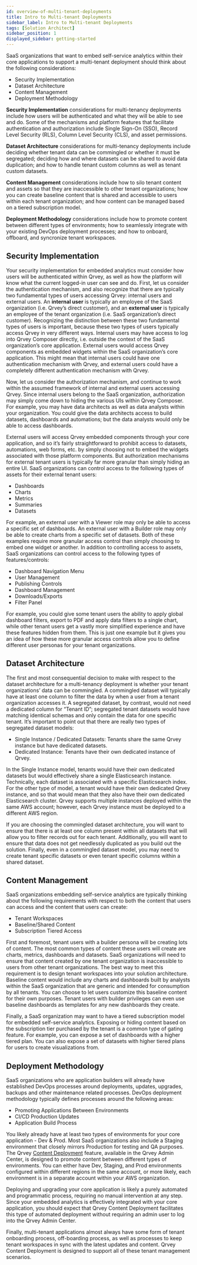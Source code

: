 ```yaml
---
id: overview-of-multi-tenant-deployments
title: Intro to Multi-tenant Deployments
sidebar_label: Intro to Multi-tenant Deployments
tags: [Solution Architect]
sidebar_position: 1
displayed_sidebar: getting-started
---
```



SaaS organizations that want to embed self-service analytics within their core applications to support a multi-tenant deployment should think about the following considerations:

* Security Implementation
* Dataset Architecture
* Content Management
* Deployment Methodology

**Security Implementation** considerations for multi-tenancy deployments include how users will be authenticated and what they will be able to see and do.  Some of the mechanisms and platform features that facilitate authentication and authorization include Single Sign-On (SSO), Record Level Security (RLS), Column Level Security (CLS), and asset permissions.

**Dataset Architecture** considerations for multi-tenancy deployments include deciding whether tenant data can be commingled or whether it must be segregated; deciding how and where datasets can be shared to avoid data duplication; and how to handle tenant custom columns as well as tenant custom datasets.

**Content Management** considerations include how to silo tenant content and assets so that they are inaccessible to other tenant organizations; how you can create baseline content that is shared and accessible to users within each tenant organization; and how content can be managed based on a tiered subscription model.

**Deployment Methodology** considerations include how to promote content between different types of environments; how to seamlessly integrate with your existing DevOps deployment processes; and how to onboard, offboard, and syncronize tenant workspaces.


## Security Implementation

Your security implementation for embedded analytics must consider how users will be authenticated within Qrvey, as well as how the platform will know what the current logged-in user can see and do.  First, let us consider the authentication mechanism, and also recognize that there are typically two fundamental types of users accessing Qrvey: internal users and external users.  An **internal user** is typically an employee of the SaaS organization (i.e. Qrvey’s direct customer), and an **external user** is typically an employee of the tenant organization (i.e. SaaS organization’s direct customer).  Recognizing the distinction between these two fundamental types of users is important, because these two types of users typically access Qrvey in very different ways.  Internal users may have access to log into Qrvey Composer directly, i.e. outside the context of the SaaS organization’s core application.  External users would access Qrvey components as embedded widgets within the SaaS organization’s core application.  This might mean that internal users could have one authentication mechanism with Qrvey, and external users could have a completely different authentication mechanism with Qrvey. 

Now, let us consider the authorization mechanism, and continue to work within the assumed framework of internal and external users accessing Qrvey.  Since internal users belong to the SaaS organization, authorization may simply come down to hiding the various UIs within Qrvey Composer.  For example, you may have data architects as well as data analysts within your organization.  You could give the data architects access to build datasets, dashboards and automations; but the data analysts would only be able to access dashboards.

External users will access Qrvey embedded components through your core application, and so it’s fairly straightforward to prohibit access to datasets, automations, web forms, etc. by simply choosing not to embed the widgets associated with those platform components.  But authorization mechanisms for external tenant users is typically far more granular than simply hiding an entire UI.  SaaS organizations can control access to the following types of assets for their external tenant users:

* Dashboards
* Charts
* Metrics
* Summaries
* Datasets

For example, an external user with a Viewer role may only be able to access a specific set of dashboards.  An external user with a Builder role may only be able to create charts from a specific set of datasets.  Both of these examples require more granular access control than simply choosing to embed one widget or another.  In addition to controlling access to assets, SaaS organizations can control access to the following types of features/controls:

* Dashboard Navigation Menu
* User Management
* Publishing Controls
* Dashboard Management
* Downloads/Exports
* Filter Panel

For example, you could give some tenant users the ability to apply global dashboard filters, export to PDF and apply data filters to a single chart, while other tenant users get a vastly more simplified experience and have these features hidden from them.  This is just one example but it gives you an idea of how these more granular access controls allow you to define different user personas for your tenant organizations.
  

## Dataset Architecture

The first and most consequential decision to make with respect to the dataset architecture for a multi-tenancy deployment is whether your tenant organizations’ data can be commingled.  A commingled dataset will typically have at least one column to filter the data by when a user from a tenant organization accesses it.  A segregated dataset, by contrast, would not need a dedicated column for “Tenant ID”; segregated tenant datasets would have matching identical schemas and only contain the data for one specific tenant.  It’s important to point out that there are really two types of segregated dataset models:

* Single Instance / Dedicated Datasets:  Tenants share the same Qrvey instance but have dedicated datasets.
* Dedicated Instance:  Tenants have their own dedicated instance of Qrvey.

In the Single Instance model, tenants would have their own dedicated datasets but would effectively share a single Elasticsearch instance.  Technically, each dataset is associated with a specific Elasticsearch index.  For the other type of model, a tenant would have their own dedicated Qrvey instance, and so that would mean that they also have their own dedicated Elasticsearch cluster.  Qrvey supports multiple instances deployed within the same AWS account; however, each Qrvey instance must be deployed to a different AWS region.

If you are choosing the commingled dataset architecture, you will want to ensure that there is at least one column present within all datasets that will allow you to filter records out for each tenant.  Additionally, you will want to ensure that data does not get needlessly duplicated as you build out the solution.  Finally, even in a commingled dataset model, you may need to create tenant specific datasets or even tenant specific columns within a shared dataset.


## Content Management

SaaS organizations embedding self-service analytics are typically thinking about the following requirements with respect to both the content that users can access and the content that users can create:

* Tenant Workspaces
* Baseline/Shared Content
* Subscription Tiered Access

First and foremost, tenant users with a builder persona will be creating lots of content.  The most common types of content these users will create are charts, metrics, dashboards and datasets.  SaaS organizations will need to ensure that content created by one tenant organization is inaccessible to users from other tenant organizations.  The best way to meet this requirement is to design tenant workspaces into your solution architecture.  
Baseline content would include any charts and dashboards built by analysts within the SaaS organization that are generic and intended for consumption by all tenants.  You can choose to let users customize this baseline content for their own purposes.  Tenant users with builder privileges can even use baseline dashboards as templates for any new dashboards they create.

Finally, a SaaS organization may want to have a tiered subscription model for embedded self-service analytics.  Exposing or hiding content based on the subscription tier purchased by the tenant is a common type of gating feature.  For example, you can expose a set of dashboards with a higher tiered plan.  You can also expose a set of datasets with higher tiered plans for users to create visualizations from.

 
## Deployment Methodology

SaaS organizations who are application builders will already have established DevOps processes around deployments, updates, upgrades, backups and other maintenance related processes.  DevOps deployment methodology typically defines processes around the following areas:

* Promoting Applications Between Environments
* CI/CD Production Updates
* Application Build Process

You likely already have at least two types of environments for your core application - Dev & Prod.  Most SaaS organizations also include a Staging environment that closely mirrors Production for testing and QA purposes. The Qrvey [Content Deployment](../../admin/08-Content%20Deployment/overview-of-content-deployment.md) feature, available in the Qrvey Admin Center, is designed to promote content between different types of environments.  You can either have Dev, Staging, and Prod environments configured within different regions in the same account, or more likely, each environment is in a separate account within your AWS organization.

Deploying and upgrading your core application is likely a purely automated and programmatic process, requiring no manual intervention at any step.  Since your embedded analytics is effectively integrated with your core application, you should expect that Qrvey Content Deployment facilitates this type of automated deployment without requiring an admin user to log into the Qrvey Admin Center.  

Finally, multi-tenant applications almost always have some form of tenant onboarding process, off-boarding process, as well as processes to keep tenant workspaces in sync with the latest updates and content.  Qrvey Content Deployment is designed to support all of these tenant management scenarios.